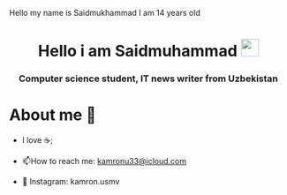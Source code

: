 Hello my name is Saidmukhammad I am 14 years old
<h1 align="center">Hello i am Saidmuhammad</a> 
<img src="https://github.com/blackcater/blackcater/raw/main/images/Hi.gif" height="32"/></h1>
<h3 align="center">Computer science student, IT news writer from Uzbekistan </h3>



<h1 >About me 🚀 </a></h1>

- I love ☕️;


- :mailbox:How to reach me: kamronu33@icloud.com
- 📸 Instagram: kamron.usmv
